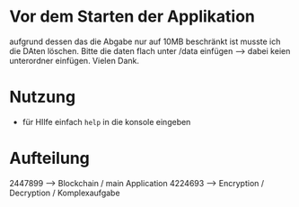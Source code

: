 # Vor dem Starten der Applikation

aufgrund dessen das die Abgabe nur auf 10MB beschränkt ist musste ich die DAten löschen. Bitte die daten 
flach unter /data einfügen --> dabei keien unterordner einfügen. Vielen Dank.

# Nutzung
- für HIlfe einfach `````help````` in die konsole eingeben


# Aufteilung
2447899 --> Blockchain / main Application
4224693 --> Encryption / Decryption / Komplexaufgabe

